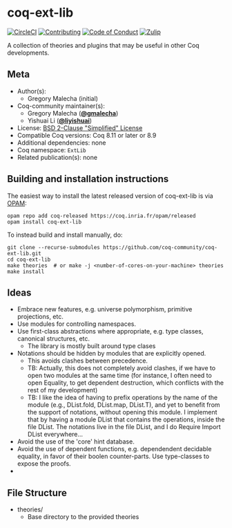 <!---
This file was generated from `meta.yml`, please do not edit manually.
Follow the instructions on https://github.com/coq-community/templates to regenerate.
--->
# coq-ext-lib

[![CircleCI][circleci-shield]][circleci-link]
[![Contributing][contributing-shield]][contributing-link]
[![Code of Conduct][conduct-shield]][conduct-link]
[![Zulip][zulip-shield]][zulip-link]

[circleci-shield]: https://circleci.com/gh/coq-community/coq-ext-lib.svg?style=svg
[circleci-link]:   https://circleci.com/gh/coq-community/coq-ext-lib

[contributing-shield]: https://img.shields.io/badge/contributions-welcome-%23f7931e.svg
[contributing-link]: https://github.com/coq-community/manifesto/blob/master/CONTRIBUTING.md

[conduct-shield]: https://img.shields.io/badge/%E2%9D%A4-code%20of%20conduct-%23f15a24.svg
[conduct-link]: https://github.com/coq-community/manifesto/blob/master/CODE_OF_CONDUCT.md

[zulip-shield]: https://img.shields.io/badge/chat-on%20zulip-%23c1272d.svg
[zulip-link]: https://coq.zulipchat.com/#narrow/stream/237663-coq-community-devs.20.26.20users



A collection of theories and plugins that may be useful in other Coq developments.

## Meta

- Author(s):
  - Gregory Malecha (initial)
- Coq-community maintainer(s):
  - Gregory Malecha ([**@gmalecha**](https://github.com/gmalecha))
  - Yishuai Li ([**@liyishuai**](https://github.com/liyishuai))
- License: [BSD 2-Clause "Simplified" License](LICENSE)
- Compatible Coq versions: Coq 8.11 or later or 8.9
- Additional dependencies: none
- Coq namespace: `ExtLib`
- Related publication(s): none

## Building and installation instructions

The easiest way to install the latest released version of coq-ext-lib
is via [OPAM](https://opam.ocaml.org/doc/Install.html):

```shell
opam repo add coq-released https://coq.inria.fr/opam/released
opam install coq-ext-lib
```

To instead build and install manually, do:

``` shell
git clone --recurse-submodules https://github.com/coq-community/coq-ext-lib.git
cd coq-ext-lib
make theories  # or make -j <number-of-cores-on-your-machine> theories
make install
```


Ideas
-----
- Embrace new features, e.g. universe polymorphism, primitive projections, etc.
- Use modules for controlling namespaces.
- Use first-class abstractions where appropriate, e.g. type classes, canonical structures, etc.
  - The library is mostly built around type clases
- Notations should be hidden by modules that are explicitly opened.
  - This avoids clashes between precedence.
  - TB: Actually, this does not completely avoid clashes, if we have to open two modules at the same time (for instance, I often need to open Equality, to get dependent destruction, which conflicts with the rest of my development)
  - TB: I like the idea of having to prefix operations by the name of the module (e.g., DList.fold, DList.map, DList.T), and yet to benefit from the support of notations, without opening this module. I implement that by having a module DList that contains the operations, inside the file DList. The notations live in the file DList, and I do Require Import DList everywhere...
- Avoid the use of the 'core' hint database.
- Avoid the use of dependent functions, e.g. dependendent decidable equality,
  in favor of their boolen counter-parts. Use type-classes to expose the proofs.
-

File Structure
--------------
* theories/
  - Base directory to the provided theories

